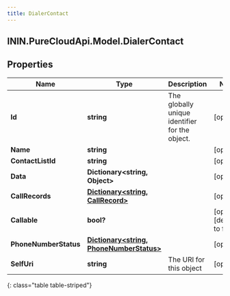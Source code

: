 ```yaml
---
title: DialerContact
---
```

## ININ.PureCloudApi.Model.DialerContact

## Properties

|Name | Type | Description | Notes|
|------------ | ------------- | ------------- | -------------|
| **Id** | **string** | The globally unique identifier for the object. | [optional] |
| **Name** | **string** |  | [optional] |
| **ContactListId** | **string** |  | [optional] |
| **Data** | **Dictionary&lt;string, Object&gt;** |  | [optional] |
| **CallRecords** | [**Dictionary&lt;string, CallRecord&gt;**](CallRecord.html) |  | [optional] |
| **Callable** | **bool?** |  | [optional] [default to false]|
| **PhoneNumberStatus** | [**Dictionary&lt;string, PhoneNumberStatus&gt;**](PhoneNumberStatus.html) |  | [optional] |
| **SelfUri** | **string** | The URI for this object | [optional] |
{: class="table table-striped"}


